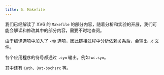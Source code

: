 ```yaml
---
title: 5. Makefile
---
```


我们已经解读了 XV6 的 `Makefile` 的部分内容，随着分析和实验的开展，我们可能会解读和修改其中的部分内容，需要不时地查阅。

由于编译选项中加入了 `-MD` 选项，因此链接过程中分析依赖关系后，会输出 `.d` 文件。

各个应用程序的符号都通过 `.sym` 输出，例如 `wc.sym`。

其中还有 `Cuth`、`Dot-bochsrc` 等。